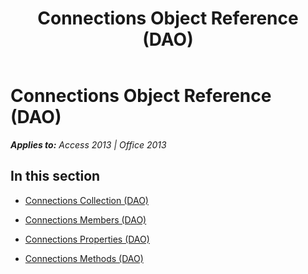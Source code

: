 ﻿---
title: Connections Object Reference (DAO)
TOCTitle: Connections Object
ms:assetid: d4c80fe4-747a-44fe-9089-6cd76e89b770
ms:mtpsurl: https://msdn.microsoft.com/en-us/library/Dn125639(v=office.15)
ms:contentKeyID: 52074513
ms.date: 09/18/2015
mtps_version: v=office.15
---

# Connections Object Reference (DAO)


_**Applies to:** Access 2013 | Office 2013_

## In this section

  - [Connections Collection (DAO)](connections-collection-dao.md)

  - [Connections Members (DAO)](connections-members-dao.md)

  - [Connections Properties (DAO)](connections-properties-dao.md)

  - [Connections Methods (DAO)](connections-methods-dao.md)

